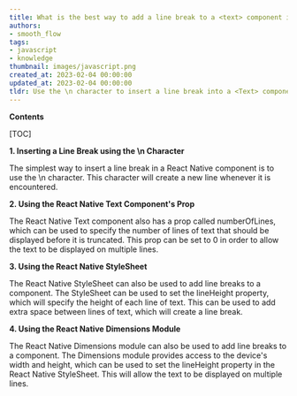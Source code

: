 ```yaml
---
title: What is the best way to add a line break to a <text> component in react native?
authors:
- smooth_flow
tags:
- javascript
- knowledge
thumbnail: images/javascript.png
created_at: 2023-02-04 00:00:00
updated_at: 2023-02-04 00:00:00
tldr: Use the \n character to insert a line break into a <Text> component in React Native.
---
```


**Contents**

[TOC]

**1. Inserting a Line Break using the \n Character**

The simplest way to insert a line break in a React Native <Text> component is to use the \n character. This character will create a new line whenever it is encountered.

**2. Using the React Native Text Component's Prop**

The React Native Text component also has a prop called numberOfLines, which can be used to specify the number of lines of text that should be displayed before it is truncated. This prop can be set to 0 in order to allow the text to be displayed on multiple lines.

**3. Using the React Native StyleSheet**

The React Native StyleSheet can also be used to add line breaks to a <Text> component. The StyleSheet can be used to set the lineHeight property, which will specify the height of each line of text. This can be used to add extra space between lines of text, which will create a line break.

**4. Using the React Native Dimensions Module**

The React Native Dimensions module can also be used to add line breaks to a <Text> component. The Dimensions module provides access to the device's width and height, which can be used to set the lineHeight property in the React Native StyleSheet. This will allow the text to be displayed on multiple lines.
